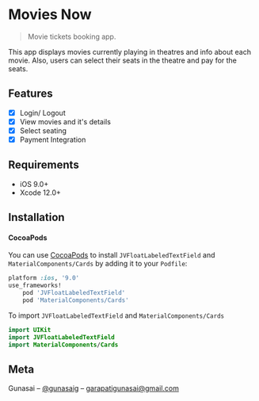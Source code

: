 # Movies Now
> Movie tickets booking app.


This app displays movies currently playing in theatres and info about each movie. Also, users can 
select their seats in the theatre and pay for the seats.

## Features

- [x] Login/ Logout
- [x] View movies and it's details
- [x] Select seating
- [x] Payment Integration

## Requirements

- iOS 9.0+
- Xcode 12.0+

## Installation

#### CocoaPods
You can use [CocoaPods](http://cocoapods.org/) to install `JVFloatLabeledTextField` and `MaterialComponents/Cards` by adding it to your `Podfile`:

```ruby
platform :ios, '9.0'
use_frameworks!
    pod 'JVFloatLabeledTextField'
    pod 'MaterialComponents/Cards'
```

To import `JVFloatLabeledTextField` and `MaterialComponents/Cards`

``` swift
import UIKit
import JVFloatLabeledTextField
import MaterialComponents/Cards
```

## Meta

Gunasai – [@gunasaig](https://twitter.com/gunasaig) – garapatigunasai@gmail.com


